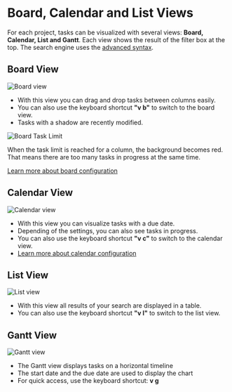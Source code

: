 Board, Calendar and List Views
==============================

For each project, tasks can be visualized with several views: **Board, Calendar, List and Gantt**.
Each view shows the result of the filter box at the top.
The search engine uses the [advanced syntax](search.markdown).

Board View
----------

![Board view](http://kanboard.net/screenshots/documentation/board-view.png)

- With this view you can drag and drop tasks between columns easily.
- You can also use the keyboard shortcut **"v b"** to switch to the board view.
- Tasks with a shadow are recently modified.

![Board Task Limit](http://kanboard.net/screenshots/documentation/board-task-limit.png)

When the task limit is reached for a column, the background becomes red. That means there are too many tasks in progress at the same time.

[Learn more about board configuration](board-configuration.markdown)

Calendar View
--------------

![Calendar view](http://kanboard.net/screenshots/documentation/calendar-view.png)

- With this view you can visualize tasks with a due date.
- Depending of the settings, you can also see tasks in progress.
- You can also use the keyboard shortcut **"v c"** to switch to the calendar view.
- [Learn more about calendar configuration](calendar-configuration.markdown)

List View
---------

![List view](http://kanboard.net/screenshots/documentation/list-view.png)

- With this view all results of your search are displayed in a table.
- You can also use the keyboard shortcut **"v l"** to switch to the list view.

Gantt View
----------

![Gantt view](http://kanboard.net/screenshots/documentation/gantt-view.png)

- The Gantt view displays tasks on a horizontal timeline
- The start date and the due date are used to display the chart
- For quick access, use the keyboard shortcut: **v g**
